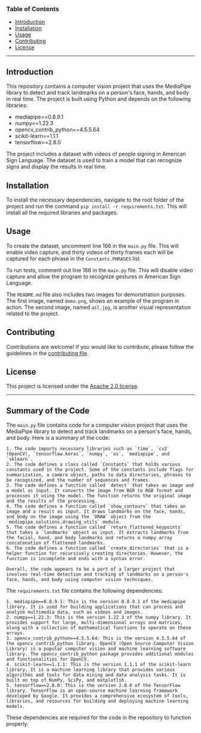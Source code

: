 ### Table of Contents
- [Introduction](#introduction)
- [Installation](#installation)
- [Usage](#usage)
- [Contributing](#contributing)
- [License](#license)

---

## Introduction

This repository contains a computer vision project that uses the MediaPipe library to detect and track landmarks on a person's face, hands, and body in real time. The project is built using Python and depends on the following libraries:
- mediapipe==0.8.9.1
- numpy==1.22.3
- opencv_contrib_python==4.5.5.64
- scikit-learn==1.1.1
- tensorflow==2.8.0

The project includes a dataset with videos of people signing in American Sign Language. The dataset is used to train a model that can recognize signs and display the results in real time.

## Installation

To install the necessary dependencies, navigate to the root folder of the project and run the command `pip install -r requirements.txt`. This will install all the required libraries and packages.

## Usage

To create the dataset, uncomment line 166 in the `main.py` file. This will enable video capture, and thirty videos of thirty frames each will be captured for each phrase in the `Constants.PHRASES` list.

To run tests, comment out line 166 in the `main.py` file. This will disable video capture and allow the program to recognize gestures in American Sign Language.

The `README.md` file also includes two images for demonstration purposes. The first image, named `demo.png`, shows an example of the program in action. The second image, named `asl.jpg`, is another visual representation related to the project.

## Contributing

Contributions are welcome! If you would like to contribute, please follow the guidelines in the [contributing file](https://github.com/username/repo/blob/main/CONTRIBUTING.md).

## License

This project is licensed under the [Apache 2.0 license](https://github.com/username/repo/blob/main/LICENSE).

---

## Summary of the Code

The `main.py` file contains code for a computer vision project that uses the MediaPipe library to detect and track landmarks on a person's face, hands, and body. Here is a summary of the code:

```
1. The code imports necessary libraries such as `time`, `cv2` (OpenCV), `tensorflow.keras`, `numpy`, `os`, `mediapipe`, and `sklearn`.
2. The code defines a class called `Constants` that holds various constants used in the project. Some of the constants include flags for summarization, a camera object, paths to data directories, phrases to be recognized, and the number of sequences and frames.
3. The code defines a function called `detect` that takes an image and a model as input. It converts the image from BGR to RGB format and processes it using the model. The function returns the original image and the results of the processing.
4. The code defines a function called `show_contours` that takes an image and a result as input. It draws landmarks on the face, hands, and body on the image using the `DRAW` object from the `mediapipe.solutions.drawing_utils` module.
5. The code defines a function called `return_flattened_keypoints` that takes a `landmarks` object as input. It extracts landmarks from the facial, hand, and body landmarks and returns a numpy array concatenation of flattened landmarks.
6. The code defines a function called `create_directories` that is a helper function for recursively creating directories. However, the function is incomplete and ends with a syntax error.

Overall, the code appears to be a part of a larger project that involves real-time detection and tracking of landmarks on a person's face, hands, and body using computer vision techniques.
```

The `requirements.txt` file contains the following dependencies:

```
1. mediapipe==0.8.9.1: This is the version 0.8.9.1 of the mediapipe library. It is used for building applications that can process and analyze multimedia data, such as videos and images.
2. numpy==1.22.3: This is the version 1.22.3 of the numpy library. It provides support for large, multi-dimensional arrays and matrices, along with a collection of mathematical functions to operate on these arrays.
3. opencv_contrib_python==4.5.5.64: This is the version 4.5.5.64 of the opencv_contrib_python library. OpenCV (Open Source Computer Vision Library) is a popular computer vision and machine learning software library. The opencv_contrib_python package provides additional modules and functionalities for OpenCV.
4. scikit-learn==1.1.1: This is the version 1.1.1 of the scikit-learn library. It is a machine learning library that provides various algorithms and tools for data mining and data analysis tasks. It is built on top of NumPy, SciPy, and matplotlib.
5. tensorflow==2.8.0: This is the version 2.8.0 of the TensorFlow library. TensorFlow is an open-source machine learning framework developed by Google. It provides a comprehensive ecosystem of tools, libraries, and resources for building and deploying machine learning models.
```

These dependencies are required for the code in the repository to function properly.